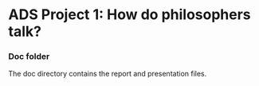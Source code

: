 # ADS Project 1:  How do philosophers talk?

### Doc folder

The doc directory contains the report and presentation files. 
